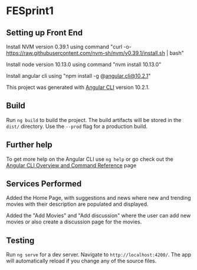 # FESprint1


## Setting up Front End
Install NVM version 0.39.1 using command "curl -o- https://raw.githubusercontent.com/nvm-sh/nvm/v0.39.1/install.sh | bash"

Install node version 10.13.0 using command "nvm install 10.13.0"

Install angular cli using "npm install -g @angular.cli@10.2.1"

This project was generated with [Angular CLI](https://github.com/angular/angular-cli) version 10.2.1.

## Build

Run `ng build` to build the project. The build artifacts will be stored in the `dist/` directory. Use the `--prod` flag for a production build.

## Further help
To get more help on the Angular CLI use `ng help` or go check out the [Angular CLI Overview and Command Reference](https://angular.io/cli) page


## Services Performed
Added the Home Page, with suggestions and news where new and trending movies with their description are populated and displayed. 

Added the "Add Movies" and "Add discussion" where the user can add new movies or also create a discussion page for the movies. 

## Testing
Run `ng serve` for a dev server. Navigate to `http://localhost:4200/`. The app will automatically reload if you change any of the source files.


